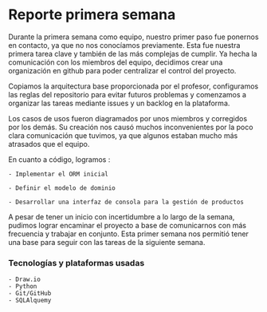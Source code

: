 # Reporte primera semana

Durante la primera semana como equipo, nuestro primer paso fue ponernos en contacto, ya que no nos conocíamos previamente. Esta fue nuestra primera tarea clave y también de las más complejas de cumplir. Ya hecha la comunicación con los miembros del equipo, decidimos crear una organización en github para poder centralizar el control del proyecto.

Copiamos la arquitectura base proporcionada por el profesor, configuramos las reglas del repositorio para evitar futuros problemas y comenzamos a organizar las tareas mediante issues y un backlog en la plataforma.

Los casos de usos fueron diagramados por unos miembros y corregidos por los demás. Su creación nos causó muchos inconvenientes por la poco clara comunicación que tuvimos, ya que algunos estaban mucho más atrasados que el equipo.

En cuanto a código, logramos :

    - Implementar el ORM inicial

    - Definir el modelo de dominio

    - Desarrollar una interfaz de consola para la gestión de productos

A pesar de tener un inicio con incertidumbre a lo largo de la semana, pudimos lograr encaminar el proyecto a base de comunicarnos con más frecuencia y trabajar en conjunto. Esta primer semana nos permitió tener una base para seguir con las tareas de la siguiente semana.


### Tecnologías y plataformas usadas

    - Draw.io
    - Python 
    - Git/GitHub
    - SQLAlquemy
